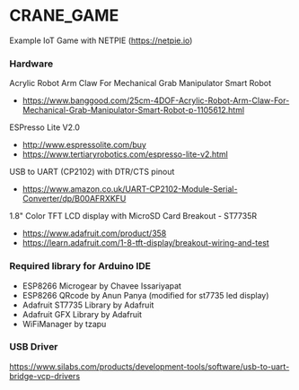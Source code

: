 # CRANE_GAME
Example IoT Game with NETPIE (https://netpie.io)

### Hardware

Acrylic Robot Arm Claw For Mechanical Grab Manipulator Smart Robot
- https://www.banggood.com/25cm-4DOF-Acrylic-Robot-Arm-Claw-For-Mechanical-Grab-Manipulator-Smart-Robot-p-1105612.html

ESPresso Lite V2.0
- http://www.espressolite.com/buy
- https://www.tertiaryrobotics.com/espresso-lite-v2.html

USB to UART (CP2102) with DTR/CTS pinout
- https://www.amazon.co.uk/UART-CP2102-Module-Serial-Converter/dp/B00AFRXKFU

1.8" Color TFT LCD display with MicroSD Card Breakout - ST7735R
- https://www.adafruit.com/product/358
- https://learn.adafruit.com/1-8-tft-display/breakout-wiring-and-test

### Required library for Arduino IDE

- ESP8266 Microgear by Chavee Issariyapat
- ESP8266 QRcode by Anun Panya (modified for st7735 led display)
- Adafruit ST7735 Library by Adafruit
- Adafruit GFX Library by Adafruit
- WiFiManager by tzapu

### USB Driver
https://www.silabs.com/products/development-tools/software/usb-to-uart-bridge-vcp-drivers
